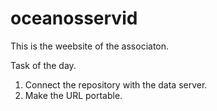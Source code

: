 # oceanosservid
This is the weebsite of the associaton. 

Task of the day. 

1. Connect the repository with the data server. 
2. Make the URL portable. 